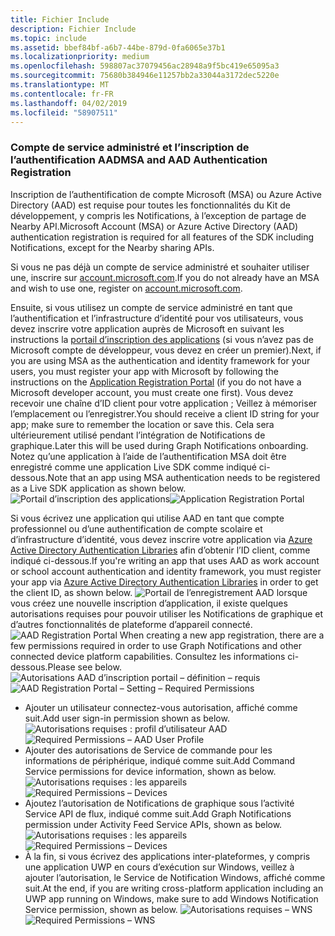 ```yaml
---
title: Fichier Include
description: Fichier Include
ms.topic: include
ms.assetid: bbef84bf-a6b7-44be-879d-0fa6065e37b1
ms.localizationpriority: medium
ms.openlocfilehash: 598807ac37079456ac28948a9f5bc419e65095a3
ms.sourcegitcommit: 75680b384946e11257bb2a33044a3172dec5220e
ms.translationtype: MT
ms.contentlocale: fr-FR
ms.lasthandoff: 04/02/2019
ms.locfileid: "58907511"
---
```

### <a name="msa-and-aad-authentication-registration"></a><span data-ttu-id="a9cc8-103">Compte de service administré et l’inscription de l’authentification AAD</span><span class="sxs-lookup"><span data-stu-id="a9cc8-103">MSA and AAD Authentication Registration</span></span>

<span data-ttu-id="a9cc8-104">Inscription de l’authentification de compte Microsoft (MSA) ou Azure Active Directory (AAD) est requise pour toutes les fonctionnalités du Kit de développement, y compris les Notifications, à l’exception de partage de Nearby API.</span><span class="sxs-lookup"><span data-stu-id="a9cc8-104">Microsoft Account (MSA) or Azure Active Directory (AAD) authentication registration is required for all features of the SDK including Notifications, except for the Nearby sharing APIs.</span></span> 

<span data-ttu-id="a9cc8-105">Si vous ne pas déjà un compte de service administré et souhaiter utiliser une, inscrire sur [account.microsoft.com](https://account.microsoft.com/account).</span><span class="sxs-lookup"><span data-stu-id="a9cc8-105">If you do not already have an MSA and wish to use one, register on [account.microsoft.com](https://account.microsoft.com/account).</span></span>

<span data-ttu-id="a9cc8-106">Ensuite, si vous utilisez un compte de service administré en tant que l’authentification et l’infrastructure d’identité pour vos utilisateurs, vous devez inscrire votre application auprès de Microsoft en suivant les instructions la [portail d’inscription des applications](https://apps.dev.microsoft.com/) (si vous n’avez pas de Microsoft compte de développeur, vous devez en créer un premier).</span><span class="sxs-lookup"><span data-stu-id="a9cc8-106">Next, if you are using MSA as the authentication and identity framework for your users, you must register your app with Microsoft by following the instructions on the [Application Registration Portal](https://apps.dev.microsoft.com/) (if you do not have a Microsoft developer account, you must create one first).</span></span> <span data-ttu-id="a9cc8-107">Vous devez recevoir une chaîne d’ID client pour votre application ; Veillez à mémoriser l’emplacement ou l’enregistrer.</span><span class="sxs-lookup"><span data-stu-id="a9cc8-107">You should receive a client ID string for your app; make sure to remember the location or save this.</span></span> <span data-ttu-id="a9cc8-108">Cela sera ultérieurement utilisé pendant l’intégration de Notifications de graphique.</span><span class="sxs-lookup"><span data-stu-id="a9cc8-108">Later this will be used during Graph Notifications onboarding.</span></span> <span data-ttu-id="a9cc8-109">Notez qu’une application à l’aide de l’authentification MSA doit être enregistré comme une application Live SDK comme indiqué ci-dessous.</span><span class="sxs-lookup"><span data-stu-id="a9cc8-109">Note that an app using MSA authentication needs to be registered as a Live SDK application as shown below.</span></span>
<span data-ttu-id="a9cc8-110">![Portail d’inscription des applications](../../notifications/media/msa_app_registration/app_registration_portal.png)</span><span class="sxs-lookup"><span data-stu-id="a9cc8-110">![Application Registration Portal](../../notifications/media/msa_app_registration/app_registration_portal.png)</span></span>

<span data-ttu-id="a9cc8-111">Si vous écrivez une application qui utilise AAD en tant que compte professionnel ou d’une authentification de compte scolaire et d’infrastructure d’identité, vous devez inscrire votre application via [Azure Active Directory Authentication Libraries](https://docs.microsoft.com/azure/active-directory/develop/active-directory-authentication-libraries) afin d’obtenir l’ID client, comme indiqué ci-dessous.</span><span class="sxs-lookup"><span data-stu-id="a9cc8-111">If you're writing an app that uses AAD as work account or school account authentication and identity framework, you must register your app via [Azure Active Directory Authentication Libraries](https://docs.microsoft.com/azure/active-directory/develop/active-directory-authentication-libraries) in order to get the client ID, as shown below.</span></span> 
 <span data-ttu-id="a9cc8-112">![Portail de l’enregistrement AAD](../../notifications/media/aad_registration_portal/aad_registration_portal.png) lorsque vous créez une nouvelle inscription d’application, il existe quelques autorisations requises pour pouvoir utiliser les Notifications de graphique et d’autres fonctionnalités de plateforme d’appareil connecté.</span><span class="sxs-lookup"><span data-stu-id="a9cc8-112">![AAD Registration Portal](../../notifications/media/aad_registration_portal/aad_registration_portal.png) When creating a new app registration, there are a few permissions required in order to use Graph Notifications and other connected device platform capabilities.</span></span> <span data-ttu-id="a9cc8-113">Consultez les informations ci-dessous.</span><span class="sxs-lookup"><span data-stu-id="a9cc8-113">Please see below.</span></span> 
<span data-ttu-id="a9cc8-114">![Autorisations AAD d’inscription portail – définition – requis](../../notifications/media/aad_registration_portal/aad_registration_portal_permissions.png)</span><span class="sxs-lookup"><span data-stu-id="a9cc8-114">![AAD Registration Portal – Setting – Required Permissions](../../notifications/media/aad_registration_portal/aad_registration_portal_permissions.png)</span></span>
* <span data-ttu-id="a9cc8-115">Ajouter un utilisateur connectez-vous autorisation, affiché comme suit.</span><span class="sxs-lookup"><span data-stu-id="a9cc8-115">Add user sign-in permission shown as below.</span></span>
<span data-ttu-id="a9cc8-116">![Autorisations requises : profil d’utilisateur AAD](../../notifications/media/aad_registration_portal/permissions_1_user.png)</span><span class="sxs-lookup"><span data-stu-id="a9cc8-116">![Required Permissions – AAD User Profile](../../notifications/media/aad_registration_portal/permissions_1_user.png)</span></span>
* <span data-ttu-id="a9cc8-117">Ajouter des autorisations de Service de commande pour les informations de périphérique, indiqué comme suit.</span><span class="sxs-lookup"><span data-stu-id="a9cc8-117">Add Command Service permissions for device information, shown as below.</span></span>
<span data-ttu-id="a9cc8-118">![Autorisations requises : les appareils](../../notifications/media/aad_registration_portal/permissions_2_devices.png)</span><span class="sxs-lookup"><span data-stu-id="a9cc8-118">![Required Permissions – Devices](../../notifications/media/aad_registration_portal/permissions_2_devices.png)</span></span>
* <span data-ttu-id="a9cc8-119">Ajoutez l’autorisation de Notifications de graphique sous l’activité Service API de flux, indiqué comme suit.</span><span class="sxs-lookup"><span data-stu-id="a9cc8-119">Add Graph Notifications permission under Activity Feed Service APIs, shown as below.</span></span>
<span data-ttu-id="a9cc8-120">![Autorisations requises : les appareils](../../notifications/media/aad_registration_portal/permissions_3_graph_notifications.png)</span><span class="sxs-lookup"><span data-stu-id="a9cc8-120">![Required Permissions – Devices](../../notifications/media/aad_registration_portal/permissions_3_graph_notifications.png)</span></span>
* <span data-ttu-id="a9cc8-121">À la fin, si vous écrivez des applications inter-plateformes, y compris une application UWP en cours d’exécution sur Windows, veillez à ajouter l’autorisation, le Service de Notification Windows, affiché comme suit.</span><span class="sxs-lookup"><span data-stu-id="a9cc8-121">At the end, if you are writing cross-platform application including an UWP app running on Windows, make sure to add Windows Notification Service permission, shown as below.</span></span> 
<span data-ttu-id="a9cc8-122">![Autorisations requises – WNS](../../notifications/media/aad_registration_portal/permissions_4_wns_push.png)</span><span class="sxs-lookup"><span data-stu-id="a9cc8-122">![Required Permissions – WNS](../../notifications/media/aad_registration_portal/permissions_4_wns_push.png)</span></span>

